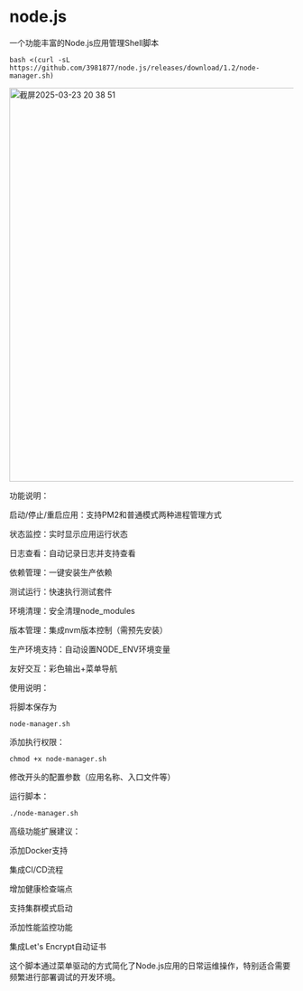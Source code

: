 # node.js
一个功能丰富的Node.js应用管理Shell脚本

```
bash <(curl -sL https://github.com/3981877/node.js/releases/download/1.2/node-manager.sh)
```
<img width="697" alt="截屏2025-03-23 20 38 51" src="https://github.com/user-attachments/assets/90364120-aa64-4e5b-bbbb-6a53d586f198" />

功能说明：

启动/停止/重启应用：支持PM2和普通模式两种进程管理方式

状态监控：实时显示应用运行状态

日志查看：自动记录日志并支持查看

依赖管理：一键安装生产依赖

测试运行：快速执行测试套件

环境清理：安全清理node_modules

版本管理：集成nvm版本控制（需预先安装）

生产环境支持：自动设置NODE_ENV环境变量

友好交互：彩色输出+菜单导航

使用说明：

将脚本保存为 

```node-manager.sh```

添加执行权限：

```chmod +x node-manager.sh```

修改开头的配置参数（应用名称、入口文件等）

运行脚本：

```
./node-manager.sh

```
高级功能扩展建议：

添加Docker支持

集成CI/CD流程

增加健康检查端点

支持集群模式启动

添加性能监控功能

集成Let's Encrypt自动证书

这个脚本通过菜单驱动的方式简化了Node.js应用的日常运维操作，特别适合需要频繁进行部署调试的开发环境。
